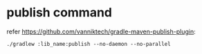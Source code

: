 # publish command

refer <https://github.com/vanniktech/gradle-maven-publish-plugin>:

```shell
./gradlew :lib_name:publish --no-daemon --no-parallel
```
